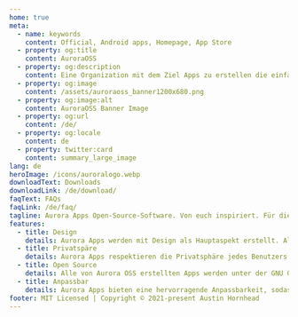 ```yaml
---
home: true
meta:
  - name: keywords
    content: Official, Android apps, Homepage, App Store
  - property: og:title
    content: AuroraOSS
  - property: og:description
    content: Eine Organization mit dem Ziel Apps zu erstellen die einfach zu benuzten sind und schön aussehen. Aurora Apps Open-Source-Software. Von euch inspiriert. Für die Community gebaut.
  - property: og:image
    content: /assets/auroraoss_banner1200x680.png
  - property: og:image:alt
    content: AuroraOSS Banner Image
  - property: og:url
    content: /de/
  - property: og:locale
    content: de
  - property: twitter:card
    content: summary_large_image
lang: de
heroImage: /icons/auroralogo.webp
downloadText: Downloads
downloadLink: /de/download/
faqText: FAQs
faqLink: /de/faq/
tagline: Aurora Apps Open-Source-Software. Von euch inspiriert. Für die Community gebaut.
features:
  - title: Design
    details: Aurora Apps werden mit Design als Hauptaspekt erstellt. Alle unsere Apps bieten eine einzigartige und saubere, frisch aussehende Benutzeroberfläche. Wir befolgen alle Designrichtlinien, auch wenn diejenigen, die Richtlinien erstellt haben, dies nicht tun. :P
  - title: Privatspäre
    details: Aurora Apps respektieren die Privatsphäre jedes Benutzers und sammeln keinerlei personenbezogene Daten. Keine unserer Apps enthält Telemetriedienste oder Anzeigen. Wir glauben an einen transparenten Rahmen.
  - title: Open Source
    details: Alle von Aurora OSS erstellten Apps werden unter der GNU General Public License (GPLv.3.0) veröffentlicht. Was wir hinter der schönen Benutzeroberfläche tun, ist nicht verborgen. Sie können unseren Code jederzeit überprüfen. Wir sind offen für Vorschläge und Pull-Requests sind immer willkommen!
  - title: Anpassbar
    details: Aurora Apps bieten eine hervorragende Anpassbarkeit, sodass Benutzer die App an ihre ästhetischen Anforderungen anpassen können. Wechseln Sie automatisch zwischen den UI Hell & Dunkel (& Schwarz), sodass alle Nachteulen nice blind werden.
footer: MIT Licensed | Copyright © 2021-present Austin Hornhead
---
```

